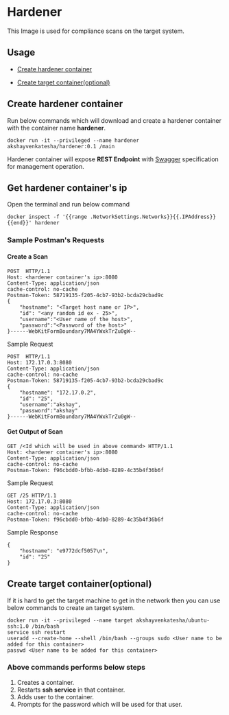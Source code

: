 [swagger]: https://github.com/akshayvenkatesha/hardener/blob/master/swagger/swagger.yml

# Hardener

This Image is used for compliance scans on the target system.

## Usage
- [Create hardener container](#create-hardener-container)

- [Create target container(optional)](#create-target-containeroptional)

## Create hardener container
Run below commands which will download and create a hardener container with the container name **hardener**.
```
docker run -it --privileged --name hardener akshayvenkatesha/hardener:0.1 /main
```

Hardener container will expose **REST Endpoint** with [Swagger][swagger] specification for management operation.

## Get hardener container's ip
Open the terminal and run below command 
```
docker inspect -f '{{range .NetworkSettings.Networks}}{{.IPAddress}}{{end}}' hardener
```

### Sample Postman's Requests 
#### Create a Scan
```
POST  HTTP/1.1
Host: <hardener container's ip>:8080
Content-Type: application/json
cache-control: no-cache
Postman-Token: 58719135-f205-4cb7-93b2-bcda29cbad9c
{
    "hostname": "<Target host name or IP>",
    "id": "<any random id ex - 25>",
    "username":"<User name of the host>",
    "password":"<Password of the host>"
}------WebKitFormBoundary7MA4YWxkTrZu0gW--
```
Sample Request
```
POST  HTTP/1.1
Host: 172.17.0.3:8080
Content-Type: application/json
cache-control: no-cache
Postman-Token: 58719135-f205-4cb7-93b2-bcda29cbad9c
{
    "hostname": "172.17.0.2",
    "id": "25",
    "username":"akshay",
    "password":"akshay"
}------WebKitFormBoundary7MA4YWxkTrZu0gW--
```

#### Get Output of Scan

```
GET /<Id which will be used in above command> HTTP/1.1
Host: <hardener container's ip>:8080
Content-Type: application/json
cache-control: no-cache
Postman-Token: f96cbdd0-bfbb-4db0-8289-4c35b4f36b6f
```
Sample Request
```
GET /25 HTTP/1.1
Host: 172.17.0.3:8080
Content-Type: application/json
cache-control: no-cache
Postman-Token: f96cbdd0-bfbb-4db0-8289-4c35b4f36b6f
```
Sample Response
```
{
    "hostname": "e9772dcf5057\n",
    "id": "25"
}
```

## Create target container(optional)
If it is hard to get the target machine to get in the network then you can use below commands to create an target system.

```
docker run -it --privileged --name target akshayvenkatesha/ubuntu-ssh:1.0 /bin/bash
service ssh restart
useradd --create-home --shell /bin/bash --groups sudo <User name to be added for this container>
passwd <User name to be added for this container>
```
### Above commands performs below steps
1. Creates a container.
2. Restarts **ssh service** in that container.
3. Adds user to the container.
4. Prompts for the password which will be used for that user.